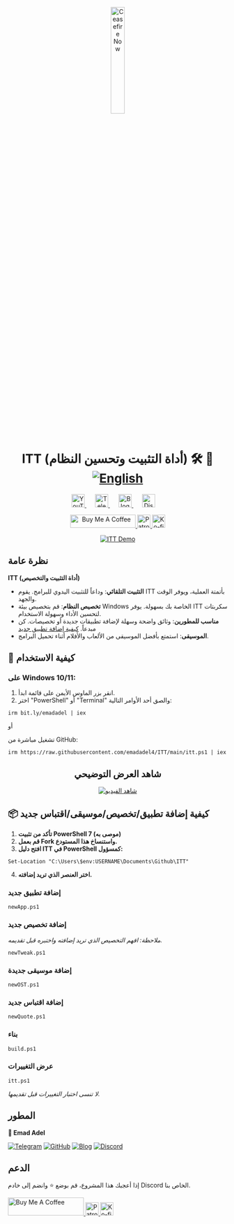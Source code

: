 <p align="center">
  <a href="https://techforpalestine.org/learn-more" rel="nofollow">
    <img src="https://raw.githubusercontent.com/Safouene1/support-palestine-banner/master/StandWithPalestine.svg" alt="Ceasefire Now" style="width:25%;">
  </a>
</p>

<h1 align="center">ITT (أداة التثبيت وتحسين النظام) 🛠️ 🚀
<div align="center">
<a href="/README.md">
  <img src="https://img.shields.io/badge/-English-green" alt="English">
</a>
</div>
</h1>

<div align="center">
   <a href="https://www.youtube.com/@emadadel4" style="margin-right: 20px;">
        <img src="https://img.shields.io/badge/YouTube-FF0000?style=flat&logo=youtube&logoColor=white" alt="YouTube" height="30">
    </a>
    <a href="https://t.me/ittemadadel" style="margin-right: 20px;">
        <img src="https://img.shields.io/badge/Telegram-2CA5E0?style=flat&logo=telegram&logoColor=white" alt="Telegram" height="30">
    </a>
    <a href="https://emadadel4.github.io" style="margin-right: 20px;">
        <img src="https://img.shields.io/badge/Blog-FF5722?style=flat&logo=blogger&logoColor=white" alt="Blog" height="30">
    </a>
    <a href="https://discord.gg/3eV79KgD" style="margin-right: 20px;">
        <img src="https://img.shields.io/badge/-Discord-7289da?style=flat&logo=discord&logoColor=white" alt="Discord" height="30">
    </a>
</div>

<p align="center">
<a href="https://www.buymeacoffee.com/emadadel" target="_blank"><img src="https://cdn.buymeacoffee.com/buttons/default-orange.png" alt="Buy Me A Coffee" height="30" width="150">
</a>

  <a href="https://www.patreon.com/emadadel" target="_blank">
    <img src="https://img.shields.io/badge/Patron-blue?logo=patreon" alt="Patron" height="30">
  </a>

  <a href="https://ko-fi.com/emadadel" target="_blank">
  <img src="https://img.shields.io/badge/Ko--fi-blue?logo=kofi" alt="Ko-fi" height="30">
</a>

</p>

<p align="center">
  <a target="_blank" rel="noopener noreferrer" href="https://raw.githubusercontent.com/emadadel4/ITT/main/Assets/Images/demo.PNG">
    <img src="https://raw.githubusercontent.com/emadadel4/ITT/main/Assets/Images/demo.PNG" alt="ITT Demo" style="max-width: 100%;">
  </a>
</p>

<h2>نظرة عامة</h2>

<p><strong>ITT (أداة التثبيت والتخصيص)</strong></p>

- **التثبيت التلقائي**: وداعاً للتثبيت اليدوي للبرامج. يقوم ITT بأتمتة العملية، ويوفر الوقت والجهد.
- **تخصيص النظام**: قم بتخصيص بيئة Windows الخاصة بك بسهولة. يوفر ITT سكربتات لتحسين الأداء وسهولة الاستخدام.
- **مناسب للمطورين**: وثائق واضحة وسهلة لإضافة تطبيقات جديدة أو تخصيصات. كن مبدعاً. <a href="#--how-to-add-a-new-apptweakostquote">كيفية إضافة تطبيق جديد</a>
- **الموسيقى**: استمتع بأفضل الموسيقى من الألعاب والأفلام أثناء تحميل البرامج.

<h2>🚀 كيفية الاستخدام</h2>

<h3>على Windows 10/11:</h3>
<ol>
<li>انقر بزر الماوس الأيمن على قائمة ابدأ.</li>
<li>اختر "PowerShell" أو "Terminal" والصق أحد الأوامر التالية:</li>
</ol>

<pre><code>irm bit.ly/emadadel | iex
</code></pre>

أو

<p>تشغيل مباشرة من GitHub:</p>

<pre><code>irm https://raw.githubusercontent.com/emadadel4/ITT/main/itt.ps1 | iex
</code></pre>

<div align="center">

  ## شاهد العرض التوضيحي

  [![شاهد الفيديو](https://img.youtube.com/vi/QmO82OTsU5c/hqdefault.jpg)](https://www.youtube.com/watch?v=QmO82OTsU5c)
</div>

<h2> 📦 كيفية إضافة تطبيق/تخصيص/موسيقى/اقتباس جديد</h2>
<ol>
<li><strong>تأكد من تثبيت PowerShell 7 (موصى به)</strong></li>
<li><strong>قم بعمل Fork واستنساخ هذا المستودع.</strong></li>
<li><strong>افتح دليل ITT في PowerShell كمسؤول:</strong></li>
</ol>

<pre><code>Set-Location "C:\Users\$env:USERNAME\Documents\Github\ITT"
</code></pre>

<ol start="4">
<li><strong>اختر العنصر الذي تريد إضافته.</strong></li>
</ol>

<h3>إضافة تطبيق جديد</h3>

<pre><code>newApp.ps1
</code></pre>

<h3>إضافة تخصيص جديد</h3>

<p><em>ملاحظة: افهم التخصيص الذي تريد إضافته واختبره قبل تقديمه.</em></p>

<pre><code>newTweak.ps1
</code></pre>

<h3>إضافة موسيقى جديدة</h3>

<pre><code>newOST.ps1
</code></pre>

<h3>إضافة اقتباس جديد</h3>

<pre><code>newQuote.ps1
</code></pre>

<h3>بناء</h3>

<pre><code>build.ps1
</code></pre>

<h3>عرض التغييرات</h3>
<pre><code>itt.ps1
</code></pre>

<p><em>لا تنسى اختبار التغييرات قبل تقديمها.</em></p>

<h2>المطور</h2>

<p><strong>👤 Emad Adel</strong></p>

[![Telegram](https://img.shields.io/badge/Telegram-2CA5E0?style=flat&logo=telegram&logoColor=white)](https://t.me/ittemadadel) [![GitHub](https://img.shields.io/badge/GitHub-181717?style=flat&logo=github&logoColor=white)](https://github.com/emadadel4) [![Blog](https://img.shields.io/badge/Blog-FF5722?style=flat&logo=blogger&logoColor=white)](https://emadadel4.github.io) [![Discord](https://img.shields.io/badge/-Discord-7289da?style=flat&logo=discord&logoColor=white)](https://discord.gg/3eV79KgD)

## الدعم

<p>إذا أعجبك هذا المشروع، قم بوضع ⭐️ وانضم إلى خادم Discord الخاص بنا.</p>

<a href="https://www.buymeacoffee.com/emadadel" target="_blank">
  <img src="https://cdn.buymeacoffee.com/buttons/default-orange.png" alt="Buy Me A Coffee" height="41" width="174">
</a>
<a href="https://www.patreon.com/emadadel" target="_blank">
  <img src="https://img.shields.io/badge/Patron-blue?logo=patreon" alt="Patron" height="30">
</a>
<a href="https://ko-fi.com/emadadel" target="_blank">
  <img src="https://img.shields.io/badge/Ko--fi-blue?logo=kofi" alt="Ko-fi" height="30">
</a>
